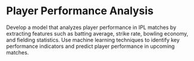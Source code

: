 # Player Performance Analysis 

Develop a model that analyzes player performance in IPL matches by extracting features such as batting average, strike rate, bowling economy, and fielding statistics. 
Use machine learning techniques to identify key performance indicators and predict player performance in upcoming matches.
